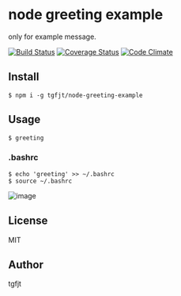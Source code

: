 # node greeting example

only for example message.  

[![Build Status](https://travis-ci.org/tgfjt/node-greeting-example.svg)](https://travis-ci.org/tgfjt/node-greeting-example) [![Coverage Status](https://coveralls.io/repos/tgfjt/node-greeting-example/badge.png)](https://coveralls.io/r/tgfjt/node-greeting-example) [![Code Climate](https://codeclimate.com/github/tgfjt/node-greeting-example/badges/gpa.svg)](https://codeclimate.com/github/tgfjt/node-greeting-example)

## Install

```
$ npm i -g tgfjt/node-greeting-example
```

## Usage

```
$ greeting
```

### .bashrc

```
$ echo 'greeting' >> ~/.bashrc
$ source ~/.bashrc
```

![image](https://raw.githubusercontent.com/tgfjt/node-greeting-example/master/screenshot.gif)

## License

MIT

## Author

tgfjt
